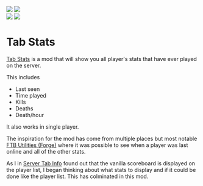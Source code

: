 [![](https://img.shields.io/endpoint?url=https%3A%2F%2Fcurseforge-badge-shields-io-caaw7pcenm0t.runkit.sh%2Fdownloads%3FprojectId%3D521717%26mode%3Dfull)](https://www.curseforge.com/minecraft/mc-mods/tab-stats)
[![](https://img.shields.io/endpoint?url=https%3A%2F%2Fcurseforge-badge-shields-io-caaw7pcenm0t.runkit.sh%2Fversions%3FprojectId%3D521717)](https://www.curseforge.com/minecraft/mc-mods/tab-stats)   
[![](https://img.shields.io/endpoint?url=https%3A%2F%2Fmodrinth-badge-shields-io-s1co4c2czdpy.runkit.sh/%2Fdownloads%3FprojectId%3DzWtYC4e6%26mode%3Dfull)](https://modrinth.com/mod/tab-stats)
[![](https://img.shields.io/endpoint?url=https%3A%2F%2Fmodrinth-badge-shields-io-s1co4c2czdpy.runkit.sh%2Fversions%3FprojectId%3DzWtYC4e6)](https://modrinth.com/mod/tab-stats)
# Tab Stats
[Tab Stats](https://minecraft.curseforge.com/projects/tab-stats) is a mod that will show you all player's stats that have ever played on the server.   

This includes
 - Last seen
 - Time played
 - Kills
 - Deaths
 - Death/hour   
 
It also works in single player.

The inspiration for the mod has come from multiple places but most notable [FTB Utilities (Forge)](https://www.curseforge.com/minecraft/mc-mods/ftb-utilities-forge) where it was possible to see when a player was last online and all of the other stats.

As I in [Server Tab Info](https://www.curseforge.com/minecraft/mc-mods/server-tab-info) found out that the vanilla scoreboard is displayed on the player list, I began thinking about what stats to display and if it could be done like the player list.
This has colminated in this mod.
